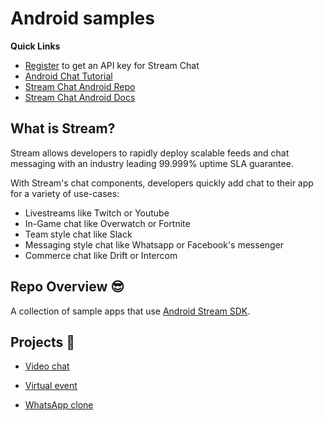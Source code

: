 # Android samples

**Quick Links**

- [Register](https://getstream.io/chat/trial/) to get an API key for Stream Chat
- [Android Chat Tutorial](https://getstream.io/tutorials/android-chat/)
- [Stream Chat Android Repo](https://github.com/GetStream/stream-chat-android)
- [Stream Chat Android Docs](http://getstream.io/chat/docs?language=kotlin)

## What is Stream?

Stream allows developers to rapidly deploy scalable feeds and chat messaging with an industry leading 99.999% uptime SLA guarantee.

With Stream's chat components, developers quickly add chat to their app for a variety of use-cases:

- Livestreams like Twitch or Youtube
- In-Game chat like Overwatch or Fortnite
- Team style chat like Slack
- Messaging style chat like Whatsapp or Facebook's messenger
- Commerce chat like Drift or Intercom

## Repo Overview 😎

A collection of sample apps that use [Android Stream SDK](https://github.com/GetStream/stream-chat-android).

## **Projects 🚀**

- [Video chat](https://github.com/GetStream/android-samples/tree/main/video-chat-sample)

- [Virtual event](https://github.com/GetStream/android-samples/tree/main/virtualevent-demo)

- [WhatsApp clone](https://github.com/GetStream/android-samples/tree/main/whatsapp-clone-sample)
